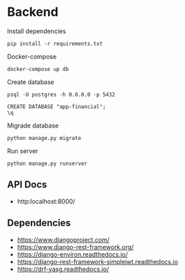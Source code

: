 # Backend

Install dependencies

    pip install -r requirements.txt

Docker-compose

    docker-compose up db

Create database

    psql -U postgres -h 0.0.0.0 -p 5432

    CREATE DATABASE "app-financial";
    \q

Migrade database

    python manage.py migrate

Run server

    python manage.py runserver


## API Docs

* http:localhost:8000/

## Dependencies

* https://www.djangoproject.com/
* https://www.django-rest-framework.org/
* https://django-environ.readthedocs.io/
* https://django-rest-framework-simplejwt.readthedocs.io
* https://drf-yasg.readthedocs.io/
